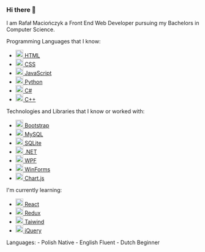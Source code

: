 ### Hi there 👋
I am Rafał Maciończyk a Front End Web Developer pursuing my Bachelors in Computer Science.

Programming Languages that I know:
<ul>
  <li>
    <a href="https://html.com/">
<img src="https://skillicons.dev/icons?i=html" data-canonical-src="https://skillicons.dev/icons?i=html" height="20" />
 HTML</a>
      </li>
    <li>
    <a href="https://www.w3.org/">
<img src="https://skillicons.dev/icons?i=css" data-canonical-src="https://skillicons.dev/icons?i=css" height="20" />
 CSS</a>
      </li>
   <li>
    <a href="https://www.javascript.org/">
<img src="https://skillicons.dev/icons?i=javascript" data-canonical-src="https://skillicons.dev/icons?i=javascript" height="20" />
 JavaScript</a>
      </li>
   <li>
    <a href="https://www.python.org/">
<img src="https://skillicons.dev/icons?i=py" data-canonical-src="https://skillicons.dev/icons?i=py" height="20" />
 Python</a>
      </li>  
  <li>
    <a href="https://learn.microsoft.com/pl-pl/dotnet/csharp/">
<img src="https://skillicons.dev/icons?i=cs" data-canonical-src="https://skillicons.dev/icons?i=cs" height="20" />
 C#</a>
      </li>
  <li>
    <a href="https://learn.microsoft.com/pl-pl/cpp/cpp/?view=msvc-170">
<img src="https://skillicons.dev/icons?i=cpp" data-canonical-src="https://skillicons.dev/icons?i=cpp" height="20" />
 C++</a>
      </li>
  </ul>
Technologies and Libraries that I know or worked with:
<ul>
  <li>
    <a href="https://getbootstrap.com/">
<img src="https://skillicons.dev/icons?i=bootstrap" data-canonical-src="https://skillicons.dev/icons?i=bootstrap" height="20" />
 Bootstrap</a>
      </li>
  <li>
    <a href="https://www.mysql.com/">
<img src="https://skillicons.dev/icons?i=mysql" data-canonical-src="https://skillicons.dev/icons?i=mysql" height="20" />
 MySQL</a>
      </li>
  <li>
        <a href="https://www.sqlite.org/index.html">
<img src="https://skillicons.dev/icons?i=sqlite" data-canonical-src="https://skillicons.dev/icons?i=sqlite" height="20" />
 SQLite</a>
      </li>
  <li>
    <a href="https://learn.microsoft.com/pl-pl/dotnet/">
<img src="https://skillicons.dev/icons?i=dotnet" data-canonical-src="https://skillicons.dev/icons?i=dotnet"  height="20" />
 .NET</a>
      </li>
   <li>
    <a href="https://learn.microsoft.com/pl-pl/dotnet/desktop/wpf/overview/?view=netdesktop-7.0">
<img src="https://www.ritechpune.com/backend/courseicon/WPFLogo.png" data-canonical-src="https://www.ritechpune.com/backend/courseicon/WPFLogo.png"  height="20" />
 WPF</a>
      </li>
  <li>
    <a href="https://learn.microsoft.com/pl-pl/dotnet/desktop/wpf/overview/?view=netdesktop-7.0">
<img src="https://matthiasseys.com/assets/img/logos/logo-winforms.png?h=50766bf2b554451944da996a26a6e055" data-canonical-src="https://matthiasseys.com/assets/img/logos/logo-winforms.png?h=50766bf2b554451944da996a26a6e055"  height="20" />
 WinForms</a>
  </li>
  <li>
<a href="https://www.chartjs.org/">
<img src="https://www.chartjs.org/img/chartjs-logo.svg" data-canonical-src="https://www.chartjs.org/img/chartjs-logo.svg" height="20" />
 Chart.js</a>
  </li>
 </ul>
I'm currently learning:
<ul>
  <li>
    <a href="https://react.dev/">
<img src="https://skillicons.dev/icons?i=react" data-canonical-src="https://skillicons.dev/icons?i=react" height="20" />
 React</a>
      </li>
    <li>
    <a href="https://redux.js.org/">
<img src="https://skillicons.dev/icons?i=redux" data-canonical-src="https://skillicons.dev/icons?i=redux" height="20" />
 Redux</a>
      </li>
  <li>
  <a href="https://tailwindcss.com/">
<img src="https://skillicons.dev/icons?i=tailwind" data-canonical-src="https://skillicons.dev/icons?i=tailwind" height="20" />
 Taiwind</a>
      </li>
    <li>
    <a href="https://jquery.com/">
<img src="https://skillicons.dev/icons?i=jquery" data-canonical-src="https://skillicons.dev/icons?i=jquery" height="20" />
 jQuery</a>
      </li>
      </ul>
Languages:
- Polish Native
- English Fluent
- Dutch Beginner

